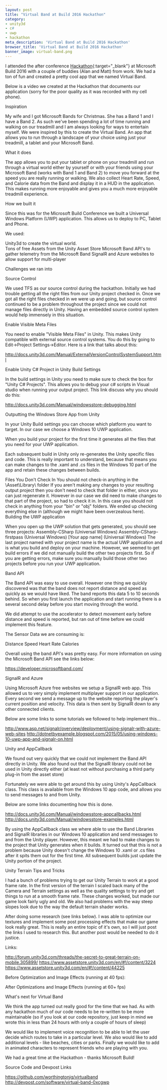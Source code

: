 ```yaml
---
layout: post
title: "Virtual Band at Build 2016 Hackathon"
category: 
- unity3d
- c#
- uwp
- hackathon
meta_description: 'Virtual Band at Build 2016 Hackathon'
browser_title: 'Virtual Band at Build 2016 Hackathon'
banner_image: virtual-band.png
---
```


I attended the after conference [Hackathon](http://build-2016-hackathon.devpost.com/submissions){:target="_blank"} at Microsoft Build 2016 with a couple of buddies (Alan and Matt) from work. We had a ton of fun and created a pretty cool app that we named Virtual Band.

Below is a video we created at the Hackathon that documents our application (sorry for the poor quality as it was recorded with my cell phone).



Inspiration

My wife and I got Microsoft Bands for Christmas.  She has a Band 1 and I have a Band 2.  As such we've been spending a lot of time running and walking on our treadmill and I am always looking for ways to entertain myself.  We were inspired by this to create the Virtual Band.  An app that allows you to run through a landscape of your choice using just your treadmill, a tablet and your Microsoft Band.


What it does

The app allows you to put your tablet or phone on your treadmill and run through a virtual world either by yourself or with your friends using your Microsoft Band (works with Band 1 and Band 2) to move you forward at the speed you are really running or walking.  We also collect Heart Rate, Speed, and Calorie data from the Band and display it in a HUD in the application.  This makes running more enjoyable and gives you a much more enjoyable treadmill experience.


How we built it 

Since this was for the Microsoft Build Conference we built a Universal Windows Platform (UWP) application.  This allows us to deploy to PC, Tablet and Phone. 

We used:

Unity3d to create the virtual world.  
Tons of free Assets from the Unity Asset Store
Microsoft Band API's to gather telemetry from the Microsoft Band
SignalR and Azure websites to allow support for multi-player


Challenges we ran into 

Source Control

We used TFS as our source control during the hackathon.  Initially we had trouble getting all the right files from our Unity project checked in.  Once we got all the right files checked in we were up and going, but source control continued to be a problem throughout the project since we could not manage files directly in Unity.  Having an embedded source control system would help immensely in this situation.

Enable Visible Meta Files

You need to enable "Visible Meta Files" in Unity.  This makes Unity compatible with external source control systems.  You do this by going to Edit->Project Settings->Editor.  Here is a link that talks about this:

http://docs.unity3d.com/Manual/ExternalVersionControlSystemSupport.html

Enable Unity C# Project in Unity Build Settings

In the build settings in Unity you need to make sure to check the box for "Unity C# Projects".  This allows you to debug your c# scripts in Visual studio when running your output project.  This link discuss why you should do this:

http://docs.unity3d.com/Manual/windowsstore-debugging.html

Outputting the Windows Store App from Unity

In your Unity Build settings you can choose which platform you want to target.  In our case we choose a Windows 10 UWP application. 

When you build your project for the first time it generates all the files that you need for your UWP application. 

Each subsequent build in Unity only re-generates the Unity specific files and code.  This is really important to understand, because that means you can make changes to the .xaml and .cs files in the Windows 10 part of the app and retain these changes between builds. 

Files You Don't Check In
You should not check-in anything in the \Asset\Library\ folder
If you aren't making any changes to your resulting output project then you don't need to check that folder in either, since you can just regenerate it.
However in our case we did need to make changes to that part of the project, so had to check it in.   In this case you should not check in anything from your "bin" or "obj" folders.  We ended up checking everything else in (although we might have been overzealous here).
Building the UWP application

When you open up the UWP solution that gets generated, you should see three projects:
Assembly-CSharp (Universal Windows)
Assembly-CSharp-firstpass (Universal Windows)
[Your app name] (Universal Windows)
The last project named with your project name is the actual UWP application and is what you build and deploy on your machine.  However, we seemed to get build errors if we did not manually build the other two projects first.  So if you are getting errors, make sure you manually build those other two projects before you run your UWP application.

Band API

The Band API was easy to use overall.  However one thing we quickly discovered was that the band does not report distance and speed as quickly as we would have liked.  The band reports this data 5 to 10 seconds behind.  So when you first launch the application and start running there is a several second delay before you start moving through the world.

We did attempt to use the accelerator to detect movement early before distance and speed is reported, but ran out of time before we could implement this feature.

The Sensor Data we are consuming is:

Distance
Speed
Heart Rate
Calories

Overall using the band API's was pretty easy.  For more information on using the Microsoft Band API see the links below:

https://developer.microsoftband.com/

SignalR and Azure

Using Microsoft Azure free websites we setup a SignalR web app.  This allowed us to very simply implement multiplayer support in our application.  Every second we send a message up to the website reporting the player's current position and velocity.  This data is then sent by SignalR down to any other connected clients.

Below are some links to some tutorials we followed to help implement this...

http://www.asp.net/signalr/overview/deployment/using-signalr-with-azure-web-sites
http://dotnetbyexample.blogspot.com/2015/05/using-windows-10-uwp-app-and-signalr-on.html

Unity and AppCallback

We found out very quickly that we could not implement the Band API directly in Unity.  We also found out that the SignalR library could not be used in Unity directly either (at least not without purchasing a third party plug-in from the asset store)

Fortunately we were able to get around this by using Unity's AppCallback class.  This class is available from the Windows 10 app code, and allows you to send messages to and from Unity.

Below are some links documenting how this is done.

http://docs.unity3d.com/Manual/windowsstore-appcallbacks.html
http://docs.unity3d.com/Manual/windowsstore-examples.html

By using the AppCallback class we where able to use the Band Libraries and SignalR libraries in our Windows 10 application and send messages to and from the Unity player.  However, this meant we had to make changes to the project that Unity generates when it builds.  It turned out that this is not a problem because Unity doesn't change the Windows 10 .xaml or .cs files after it spits them out for the first time.  All subsequent builds just update the Unity portion of the project.


Unity Terrain Tips and Tricks

I had a bunch of problems trying to get our Unity Terrain to work at a good frame rate.  In the first version of the terrain I scaled back many of the Camera and Terrain settings as well as the quality settings to try and get things to run at a smooth frame rate.  These changes worked, but made our game look fairly ugly and old.  We also had problems with the way steep slopes look due to the way the default terrain shader works.

After doing some research (see links below).  I was able to optimize our textures and implement some post processing effects that make our game look really great.  This is really an entire topic of it's own, so I will just post the links I used to research this.  But another post would be needed to do it justice.

Links:

http://forum.unity3d.com/threads/the-secret-to-great-terrain-on-mobile.305899/
https://www.assetstore.unity3d.com/en/#!/content/3224
https://www.assetstore.unity3d.com/en/#!/content/44225

Before Optimization and Image Effects (running at 40 fps):



After Optimizations and Image Effects (running at 60+ fps)









What's next for Virtual Band 

We think the app turned out really good for the time that we had. As with any hackathon much of our code needs to be re-written to be more maintainable (so if you look at our code repository, just keep in mind we wrote this in less than 24 hours with only a couple of hours of sleep)

We would like to implement voice recognition to be able to let the user decide which routes to take in a particular level. We also would like to add additional levels - like beaches, cities or parks. Finally we would like to add in animated characters to represent friends who are playing with you.

We had a great time at the Hackathon - thanks Microsoft Build!

Source Code and Devpost Links

https://github.com/worthingtonjg/virtualband
http://devpost.com/software/virtual-band-0xcgwp
